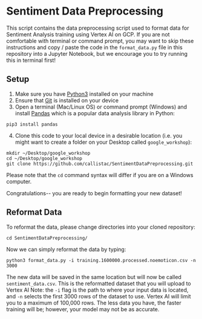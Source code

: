 # Sentiment Data Preprocessing
This script contains the data preprocessing script used to format data for Sentiment Analysis training using Vertex AI on GCP. If you are not comfortable with terminal or command prompt, you may want to skip these instructions and copy / paste the code in the `format_data.py` file in this repository into a Jupyter Notebook, but we encourage you to try running this in terminal first!

## Setup
1. Make sure you have [Python3](https://www.python.org/downloads/) installed on your machine
2. Ensure that [Git](https://git-scm.com/book/en/v2/Getting-Started-Installing-Git) is installed on your device
3. Open a terminal (Mac/Linux OS) or command prompt (Windows) and install [Pandas](https://pandas.pydata.org/) which is a popular data analysis library in Python:
  ```
  pip3 install pandas
  ```
4. Clone this code to your local device in a desirable location (i.e. you might want to create a folder on your Desktop called `google_workshop`):
  ```
  mkdir ~/Desktop/google_workshop
  cd ~/Desktop/google_workshop
  git clone https://github.com/callistac/SentimentDataPreprocessing.git
  ```
  Please note that the `cd` command syntax will differ if you are on a Windows computer.
  
Congratulations-- you are ready to begin formatting your new dataset!

## Reformat Data
To reformat the data, please change directories into your cloned repository:
```
cd SentimentDataPreprocessing/
```

Now we can simply reformat the data by typing:
```
python3 format_data.py -i training.1600000.processed.noemoticon.csv -n 3000
```
The new data will be saved in the same location but will now be called `sentiment_data.csv`. This is the reformatted dataset that you will upload to Vertex AI
Note: the `-i` flag is the path to where your input data is located, and `-n` selects the first 3000 rows of the dataset to use. Vertex AI will limit you to a maximum of 100,000 rows. The less data you have, the faster training will be; however, your model may not be as accurate.
